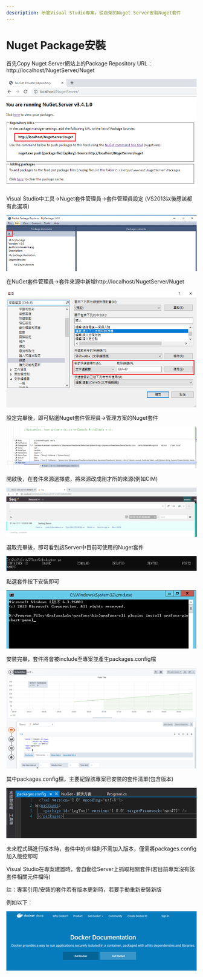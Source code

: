 ```yaml
---
description: 示範Visual Studio專案，從自架的Nuget Server安裝Nuget套件
---
```


# Nuget Package安裝

首先Copy Nuget Server網站上的Package Repository URL：http://localhost/NugetServer/Nuget

![](../../.gitbook/assets/image%20%281%29.png)

Visual Studio中工具→Nuget套件管理員→套件管理員設定 \(VS2013以後應該都有此選項\)

![](../../.gitbook/assets/image%20%2861%29.png)

在NuGet套件管理員→套件來源中新增http://localhost/NugetServer/Nuget

![](../../.gitbook/assets/image%20%28164%29.png)

設定完畢後，即可點選Nuget套件管理員→管理方案的Nuget套件

![](../../.gitbook/assets/image%20%28292%29.png)

開啟後，在套件來源選擇處，將來源改成剛才所的來源\(例如CIM\)

![](../../.gitbook/assets/image%20%28257%29.png)

選取完畢後，即可看到該Server中目前可使用的Nuget套件

![](../../.gitbook/assets/image%20%28198%29.png)

點選套件按下安裝即可

![](../../.gitbook/assets/image%20%2840%29.png)

安裝完畢，套件將會被include至專案並產生packages.config檔

![](../../.gitbook/assets/image%20%2845%29.png)

其中packages.config檔，主要紀錄該專案已安裝的套件清單\(包含版本\)

![](../../.gitbook/assets/image%20%282%29.png)

未來程式碼進行版本時，套件中的dll檔則不需加入版本，僅需將packages.config加入版控即可

Visual Studio在專案建置時，會自動從Server上抓取相關套件\(若目前專案沒有該套件相關元件檔時\)

註：專案引用/安裝的套件若有版本更新時，若要手動重新安裝新版

例如以下：

![](../../.gitbook/assets/image%20%2898%29.png)

